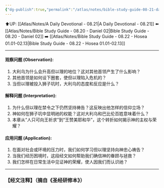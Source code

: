 ```yaml
---
{"dg-publish":true,"permalink":"/atlas/notes/bible-study-guide-08-21-daniel-06/"}
---
```


⬆️UP: [[Atlas/Notes/A Daily Devotional - 08.21\|A Daily Devotional - 08.21]]
⬅️ [[Atlas/Notes/Bible Study Guide - 08.20 - Daniel 02\|Bible Study Guide - 08.20 - Daniel 02]]
➡️ [[Atlas/Notes/Bible Study Guide - 08.22 - Hosea 01.01-02.13\|Bible Study Guide - 08.22 - Hosea 01.01-02.13]] 

---

#### 观察问题 (Observation):

1. 大利乌为什么会升高但以理的地位？这对其他首领产生了什么影响？
2. 其他首领是如何设下圈套，使但以理陷入危机的？
3. 当但以理被投入狮子坑时，大利乌的态度和反应是什么？

#### 解释问题 (Interpretation):

1. 为什么但以理在禁令之下仍然坚持祷告？这反映出他怎样的信仰立场？
2. 神如何在狮子坑中显明祂的权能？这对大利乌和巴比伦百姓意味着什么？
3. 本章从“人只可向王祈求”到“王赞美耶和华”，这个转折如何揭示神的主权与荣耀？

#### 应用问题 (Application):

1. 在面对社会或环境的压力时，我们如何学习但以理坚持向神忠心祷告？
2. 当我们经历困境时，这段经文如何帮助我们确信神的眷顾与拯救？
3. 我们怎样在日常生活中见证神的荣耀，使人因我们而认识祂？


---
### 【经文注释】（摘自《圣经研修本》）

